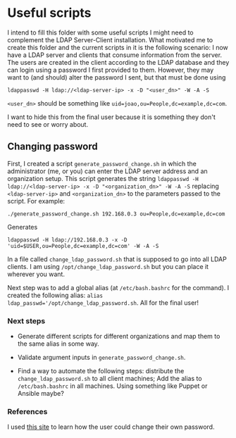 # Useful scripts

I intend to fill this folder with some useful scripts I might need to complement the LDAP Server-Client installation. What motivated me to create this folder and the current scripts in it is the following scenario: I now have a LDAP server and clients that consume information from the server. The users are created in the client according to the LDAP database and they can  login using a password I first provided to them. However, they may want to (and should) alter  the password I sent, but that must be done using 

`ldappasswd -H ldap://<ldap-server-ip> -x -D "<user_dn>" -W -A -S`

`<user_dn>` should be something like `uid=joao,ou=People,dc=example,dc=com`.

I want to hide this from the final user because it is something they don't need to see or worry about.

## Changing password

  First, I created a script `generate_password_change.sh` in which the administrator (me, or you) can enter the LDAP server address and an organization setup. This script generates the string `ldappasswd -H ldap://<ldap-server-ip> -x -D "<organization_dn>" -W -A -S` replacing `<ldap-server-ip>` and `<organization_dn>` to the parameters passed to the script. For example:

  `./generate_password_change.sh 192.168.0.3 ou=People,dc=example,dc=com`

Generates

  `ldappasswd -H ldap://192.168.0.3 -x -D 'uid=$USER,ou=People,dc=example,dc=com' -W -A -S`

In a file called `change_ldap_password.sh` that is supposed to go into all LDAP clients. I am using `/opt/change_ldap_password.sh` but you can place it wherever you want.

Next step was to add a global alias (at `/etc/bash.bashrc` for the command). I created the following alias: `alias ldap_passwd='/opt/change_ldap_password.sh`. All for the final user!

### Next steps

  - Generate different scripts for different organizations and map them to the same alias in some way.
    
  - Validate argument inputs in `generate_password_change.sh`.

  - Find a way to automate the following steps: distribute the `change_ldap_password.sh` to all client machines; Add the alias to `/etc/bash.bashrc` in all machines. Using something like Puppet or Ansible maybe?

### References

  I used [this site](https://www.digitalocean.com/community/tutorials/how-to-change-account-passwords-on-an-openldap-server) to learn how the user could change their own password.
